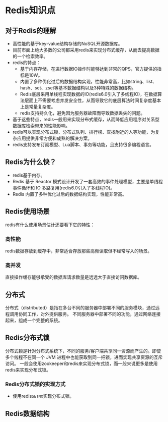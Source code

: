 # Redis知识点
## 对于Redis的理解
+ 高性能的基于key-value结构存储的NoSQL开源数据库。
+ 目前市面上绝大多数的公司都采用redis来实现分布式缓存，从而去提高数据的一个检索效率。
+ redis的特点：
   + 基于内存存储，在进行数据IO操作时能够达到非常的QPS，官方提供的指标是10W。
   + 内置了多种优化过后的数据结构实现，性能非常高，比如string、list、hash、set、zset等基本数据结构以及3种特殊的数据结构。
   + Redis底层采用单线程实现数据的IO(redis6.0引入了多线程IO)，在数据算法层面上不需要考虑并发安全性，从而导致它的底层算法时间复杂度基本上是常量复杂度。
   + redis支持持久化，避免因为服务器故障而导致数据丢失的问题。
+ 基于这些特点，redis一般用来实现分布式缓存，从而降低应用程序对关系型数据库检索带来的性能影响。
+ redis可以实现分布式锁、分布式队列、排行榜、查找附近的人等功能，为复杂应用提供非常方便和成熟的解决方案。
+ redis支持发布订阅模型、Lua脚本、事务等功能，且支持很多编程语言。
## Redis为什么快？
+ redis基于内存。
+ Redis 基于 Reactor 模式设计开发了一套高效的事件处理模型，主要是单线程事件循环和 IO 多路复用(redis6.0引入了多线程IO)。
+ Redis 内置了多种优化过后的数据结构实现，性能非常高。
## Redis使用场景
redis有什么使用场景估计还要看下它的特性：
### 高性能
redis数据存放到缓存中，非常适合存放那些高频读取但不经常写入的场景。
### 高并发
直接操作缓存能够承受的数据库请求数量是远远大于直接访问数据库。
## 分布式
分布式（distributed）是指在多台不同的服务器中部署不同的服务模块，通过远程调用协同工作，对外提供服务。
不同服务器中部署不同的功能，通过网络连接起来，组成一个完整的系统。
## Redis分布式锁
分布式锁是针对分布式系统下，不同的服务/客户端共享同一资源而产生的。即使多个线程不在同一个 JVM 进程中也能获取到同一把锁，进而实现共享资源的互斥访问。
一般会使用zookeeper和redis来实现分布式锁，而一般来说更多是使用redis来实现分布式锁。
### Redis分布式锁的实现方式
+ 使用redis```SETNX```实现分布式锁。


## Redis数据结构
